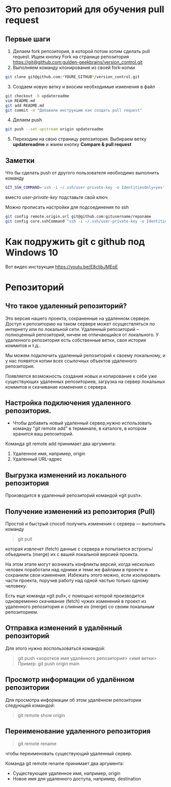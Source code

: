 # Это репозиторий для обучения pull request

## Первые шаги

1. Делаем fork репозитория, в которой потом хотим сделать pull request. Ищем кнопку Fork на странице репозитория <https://git@github.com:gulden-geekbrains/version_control.git>
2. Выполняем команду клонирования из своей fork-копии
```sh
git clone git@github.com:*YOURE_GITHUB*/version_control.git
```
3. Создаем новую ветку и вносим необходимые изменения в файл
```sh
git checkout -b updatereadme
vim README.md
git add README.md
git commit -m "Добавили инструкцию как создать pull request"
```
4. Делаем push  
```sh
git push --set-upstream origin updatereadme
```
5. Переходим на свою страницу репозитория. Выбираем ветку **updatereadme** и жмем кнопку **Compare & pull request**

## Заметки

Что бы сделать push от другого пользователя необходимо выполнить команду
```sh
GIT_SSH_COMMAND='ssh -i ~/.ssh/user-private-key -o IdentitiesOnly=yes' git push git@github.com:gulden-geekbrains/version_control.git
```

вместо *user-private-key* подставьте свой ключ

Можно прописать настройки для подсоединения по ssh
```sh
git config remote.origin.url git@github.com:gitusername/reponame
git config core.sshCommand "ssh -i ~/.ssh/user-private-key -o IdentitiesOnly=yes"
```
# Как подружить git с github под Windows 10

Вот видео инструкция https://youtu.be/E8cIjbJMEpE

# Репозиторий
## Что такое удаленный репозиторий?

Это версия нашего проекта, сохраненные на удаленном сервере. Доступ к репозиторию на таком сервере может осуществляться по интернету или по локальной сети.
Удаленный репозиторий – полноценный репозиторий, ничем не отличающийся от локального. У удаленного репозитория есть собственные ветки, своя история коммитов и т.д..

Мы можем подключить удаленный репозиторий к своему локальному, и у нас появятся копии всех ссылочных объектов удаленного репозитория. 

 Появляется возможность создания новых и копирование к себе уже существующих удаленных репозиториев, загрузка на сервер локальных коммитов и скачивание изменения с сервера.

 ## Настройка подключения удаленного репозитория.

 - Чтобы добавить новый удаленный сервер,нужно использовать команду "git remote add" в терминале, в каталоге, в котором хранится ваш репозиторий.

Команда git remote add принимает два аргумента:

1. Удаленное имя, например, origin
2. Удаленный URL-адрес

## Выгрузка изменений из локального репозитория 
Производится в удаленный репозиторий командой «git push».

## Получение изменений из репозитория (Pull)
Простой и быстрый способ получить изменения с сервера — выполнить команду 
>git pull
 
 которая извлечет (fetch) данные с сервера и попытается встроить/объединить (merge) их с вашей локальной версией проекта. 

На этом этапе могут возникать конфликты версий, когда несколько человек поработали над одними и теми же файлами в проекте и сохранили свои изменения. Избежать этого можно, если изолировать части проекта, поручив работу над одной частью только одному человеку.

 Есть еще команда «git pull», с помощью которой производится одновременно скачивание (fetch) чужих изменений в проект из удаленного репозитория и слияние их (merge) со своим локальным репозиторием.

## Отправка изменений в удалённый репозиторий

Для этого нужно воспользоваться командой:
> git push <короткое имя удалённого репозитория> <имя ветки>
Пример:
>git push origin main

## Просмотр информации об удалённом репозитории

Для просмотра информации об этом удалённом репозитории следующей командой:
>git remote show origin

## Переименование удаленного репозитория
> git remote rename

 чтобы переименовать существующий удаленный сервер.

Команда git remote rename принимает два аргумента:

- Существующее удаленное имя, например, origin
- Новое имя для удаленного доступа, например, destination